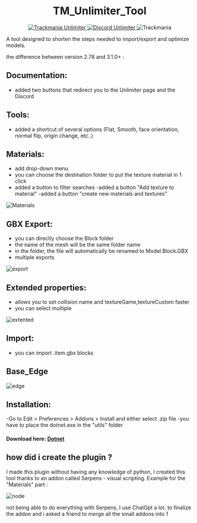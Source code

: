 <h1 align="center">
  TM_Unlimiter_Tool
</h1>

<p align="center">
<a href="https://tmnf.exchange/threadshow/6517627?page=auto" target="blank">
<img src="https://img.shields.io/badge/Unlimiter-3.1-2" alt="Trackmania Unlimiter" />
</a>
<a href="https://discord.gg/8QFGHR4w" target="blank">
<img src="https://img.shields.io/badge/Discord%20-official-brightgreen" alt="Discord Unlimiter"/>
</a>
<img src="https://img.shields.io/badge/Trackmania-Nation%20Forever-brightgreen" alt="Trackmania"/>

A tool designed to shorten the steps needed to import/export and optimize models.

the difference between version 2.78 and 3.1.0+ :

## Documentation:
 - added two buttons that redirect you to the Unlimiter page and the Discord

## Tools:
 - added a shortcut of several options (Flat, Smooth, face orientation, normal flip, origin change, etc..)

## Materials:
 - add drop-down menu
 - you can choose the destination folder to put the texture material in 1 click
 - added a button to filter searches
 -added a button "Add texture to material"
 -added a button "create new materials and textures"
 
 ![Materials](https://user-images.githubusercontent.com/47508526/229200564-1f93f875-f174-41b0-9ee9-42394ba8785b.gif)

## GBX Export:
 - you can directly choose the Block folder
 - the name of the mesh will be the same folder name
 - in the folder, the file will automatically be renamed to Model.Block.GBX
 - multiple exports
 
![export](https://user-images.githubusercontent.com/47508526/229200820-598353f8-177b-4da2-a977-b1e91f5e7bd9.gif)

## Extended properties:
 - allows you to set collision name and textureGame,textureCustom faster
 - you can select multiple
 
 ![extented](https://user-images.githubusercontent.com/47508526/229200568-9a802cb4-f4e4-477c-a827-58cf968f8d2e.gif)

## Import:
 - you can import .item.gbx blocks
 
## Base_Edge 

![edge](https://user-images.githubusercontent.com/47508526/229215050-3ab414ff-eb05-4085-bc68-3b8681ead52f.gif)

## Installation:
  
-Go to Edit > Preferences > Addons > Install and either select .zip file 
-you have to place the dotnet.exe in the "utils" folder

#### Download here: [Dotnet](https://github.com/skyslide22/blendermania-assets/releases/download/Blendermania_Dotnet_v0.0.5/Blendermania_Dotnet_v0.0.5.zip)
  
## how did i create the plugin ?
  
I made this plugin without having any knowledge of python,
I created this tool thanks to an addon called Serpens - visual scripting.
Example for the "Materials" part :

![node](https://user-images.githubusercontent.com/47508526/229244043-d17c53a6-231c-484e-b9dd-a717a68bbec3.jpg)

not being able to do everything with Serpens, I use ChatGpt a lot.
to finalize the addon and i asked a friend to merge all the small addons into 1  


